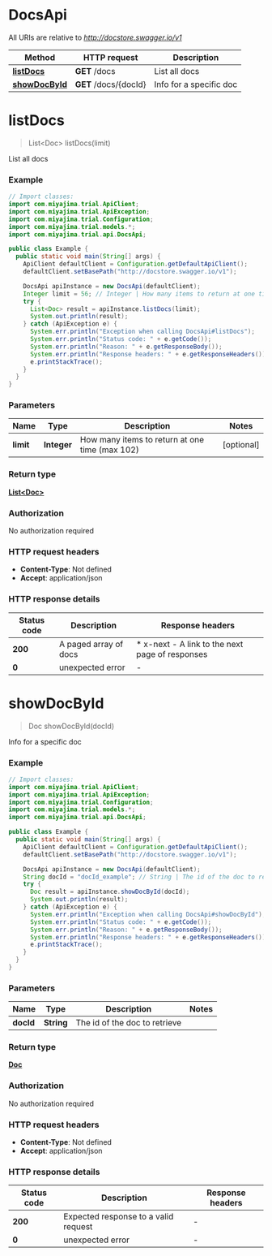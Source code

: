 # DocsApi

All URIs are relative to *http://docstore.swagger.io/v1*

| Method | HTTP request | Description |
|------------- | ------------- | -------------|
| [**listDocs**](DocsApi.md#listDocs) | **GET** /docs | List all docs |
| [**showDocById**](DocsApi.md#showDocById) | **GET** /docs/{docId} | Info for a specific doc |


<a id="listDocs"></a>
# **listDocs**
> List&lt;Doc&gt; listDocs(limit)

List all docs

### Example
```java
// Import classes:
import com.miyajima.trial.ApiClient;
import com.miyajima.trial.ApiException;
import com.miyajima.trial.Configuration;
import com.miyajima.trial.models.*;
import com.miyajima.trial.api.DocsApi;

public class Example {
  public static void main(String[] args) {
    ApiClient defaultClient = Configuration.getDefaultApiClient();
    defaultClient.setBasePath("http://docstore.swagger.io/v1");

    DocsApi apiInstance = new DocsApi(defaultClient);
    Integer limit = 56; // Integer | How many items to return at one time (max 102)
    try {
      List<Doc> result = apiInstance.listDocs(limit);
      System.out.println(result);
    } catch (ApiException e) {
      System.err.println("Exception when calling DocsApi#listDocs");
      System.err.println("Status code: " + e.getCode());
      System.err.println("Reason: " + e.getResponseBody());
      System.err.println("Response headers: " + e.getResponseHeaders());
      e.printStackTrace();
    }
  }
}
```

### Parameters

| Name | Type | Description  | Notes |
|------------- | ------------- | ------------- | -------------|
| **limit** | **Integer**| How many items to return at one time (max 102) | [optional] |

### Return type

[**List&lt;Doc&gt;**](Doc.md)

### Authorization

No authorization required

### HTTP request headers

 - **Content-Type**: Not defined
 - **Accept**: application/json

### HTTP response details
| Status code | Description | Response headers |
|-------------|-------------|------------------|
| **200** | A paged array of docs |  * x-next - A link to the next page of responses <br>  |
| **0** | unexpected error |  -  |

<a id="showDocById"></a>
# **showDocById**
> Doc showDocById(docId)

Info for a specific doc

### Example
```java
// Import classes:
import com.miyajima.trial.ApiClient;
import com.miyajima.trial.ApiException;
import com.miyajima.trial.Configuration;
import com.miyajima.trial.models.*;
import com.miyajima.trial.api.DocsApi;

public class Example {
  public static void main(String[] args) {
    ApiClient defaultClient = Configuration.getDefaultApiClient();
    defaultClient.setBasePath("http://docstore.swagger.io/v1");

    DocsApi apiInstance = new DocsApi(defaultClient);
    String docId = "docId_example"; // String | The id of the doc to retrieve
    try {
      Doc result = apiInstance.showDocById(docId);
      System.out.println(result);
    } catch (ApiException e) {
      System.err.println("Exception when calling DocsApi#showDocById");
      System.err.println("Status code: " + e.getCode());
      System.err.println("Reason: " + e.getResponseBody());
      System.err.println("Response headers: " + e.getResponseHeaders());
      e.printStackTrace();
    }
  }
}
```

### Parameters

| Name | Type | Description  | Notes |
|------------- | ------------- | ------------- | -------------|
| **docId** | **String**| The id of the doc to retrieve | |

### Return type

[**Doc**](Doc.md)

### Authorization

No authorization required

### HTTP request headers

 - **Content-Type**: Not defined
 - **Accept**: application/json

### HTTP response details
| Status code | Description | Response headers |
|-------------|-------------|------------------|
| **200** | Expected response to a valid request |  -  |
| **0** | unexpected error |  -  |

